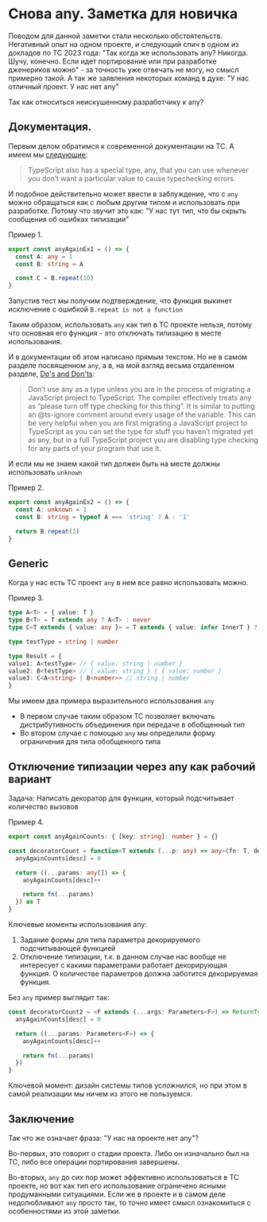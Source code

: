 # Снова any. Заметка для новичка

Поводом для данной заметки стали несколько обстоятельств. Негативный опыт на одном проекте, и следующий спич в одном из докладов по ТС 2023 года:
"Так когда же использовать any? Никогда. Шучу, конечно. Если идет портирование или при разработке дженериков можно" - за точность уже отвечать не могу, но смысл примерно такой.
А так же заявления некоторых команд в духе: "У нас отличный проект. У нас нет any"

Так как относиться неискушенному разработчику к any?

## Документация. 

Первым делом обратимся к современной документации на ТС. А имеем мы [следующие](https://www.typescriptlang.org/docs/handbook/2/everyday-types.html#any):
> TypeScript also has a special type, any, that you can use whenever you don’t want a particular value to cause typechecking errors.

И подобное действительно может ввести в заблуждение, что с `any` можно обращаться как с любым другим типом и использовать при разработке.
Потому что звучит это как: "У нас тут тип, что бы скрыть сообщения об ошибках типизации"

Пример 1.
```ts
export const anyAgainEx1 = () => {
  const A: any = 1
  const B: string = A

  const C = B.repeat(10)
}
```

Запустив тест мы получим подтверждение, что функция выкинет исключение с ошибкой `B.repeat is not a function`

Таким образом, использовать `any` как тип в ТС проекте нельзя, потому что основная его функция - это отключать типизацию в месте использования.

И в документации об этом написано прямым текстом. Но не в самом разделе посвященном `any`, а в, на мой взгляд весьма отдаленном разделе, [Do's and Don'ts](https://www.typescriptlang.org/docs/handbook/declaration-files/do-s-and-don-ts.html#any):

> Don’t use any as a type unless you are in the process of migrating a JavaScript project to TypeScript. The compiler effectively treats any as “please turn off type checking for this thing”. It is similar to putting an @ts-ignore comment around every usage of the variable. This can be very helpful when you are first migrating a JavaScript project to TypeScript as you can set the type for stuff you haven’t migrated yet as any, but in a full TypeScript project you are disabling type checking for any parts of your program that use it.

И если мы не знаем какой тип должен быть на месте должны использовать `unknown`

Пример 2.
```ts
export const anyAgainEx2 = () => {
  const A: unknown = 1
  const B: string = typeof A === 'string' ? A : '1'

  return B.repeat(2)
}
```

## Generic

Когда у нас есть ТС проект `any` в нем все равно использовать можно. 

Пример 3.
```ts
type A<T> = { value: T }
type B<T> = T extends any ? A<T> : never
type C<T extends { value: any }> = T extends { value: infer InnerT } ? InnerT : never

type testType = string | number

type Result = {
value1: A<testType> // { value: string | number }
value2: B<testType> // { value: string } | { value: number }
value3: C<A<string> | B<number>> // string | number
}
```

Мы имеем два примера выразительного использования `any`
- В первом случае таким образом ТС позволяет включать дистрибутивность объединения при передаче в обобщенный тип
- Во втором случае с помощью `any` мы определили форму ограничения для типа обобщенного типа

## Отключение типизации через any как рабочий вариант
Задача: Написать декоратор для функции, который подсчитывает количество вызовов

Пример 4.
```ts
export const anyAgainCounts: { [key: string]: number } = {}

const decoratorCount = function<T extends (...p: any) => any>(fn: T, desc: string): T {
  anyAgainCounts[desc] = 0

  return ((...params: any[]) => {
    anyAgainCounts[desc]++

    return fn(...params)
  }) as T
}
```

Ключевые моменты использования any:
1. Задание формы для типа параметра декорируемого подсчитывающей функцией
2. Отключение типизации, т.к. в данном случае нас вообще не интересует с какими параметрами работает декорирующая функция. О количестве параметров должна заботится декорируемая функция.

Без `any` пример выглядит так:
```ts
const decoratorCount2 = <F extends (...args: Parameters<F>) => ReturnType<F>>(fn: F, desc: string) => {
  anyAgainCounts[desc] = 0

  return ((...params: Parameters<F>) => {
    anyAgainCounts[desc]++

    return fn(...params)
  })
}
```

Ключевой момент: дизайн системы типов усложнился, но при этом в самой реализации мы ничем из этого не пользуемся. 

## Заключение

Так что же означает фраза: "У нас на проекте нет any"?

Во-первых, это говорит о стадии проекта. Либо он изначально был на ТС, либо все операции портирования завершены.

Во-вторых, `any` до сих пор может эффективно использоваться в ТС проекте, но вот как тип его использование ограничено ясными продуманными ситуациями. Если же в проекте и в самом деле недолюбливают `any` просто так, то точно имеет смысл ознакомиться с особенностями из этой заметки.

